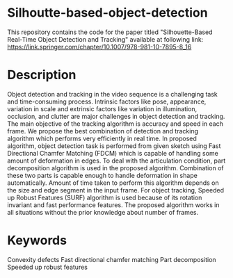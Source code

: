 # Silhoutte-based-object-detection

This repository contains the code for the paper titled "Silhouette-Based Real-Time Object Detection and Tracking" available at following link:
https://link.springer.com/chapter/10.1007/978-981-10-7895-8_16

# Description
Object detection and tracking in the video sequence is a challenging task and time-consuming process. Intrinsic factors like pose, appearance, variation in scale and extrinsic factors like variation in illumination, occlusion, and clutter are major challenges in object detection and tracking. The main objective of the tracking algorithm is accuracy and speed in each frame. We propose the best combination of detection and tracking algorithm which performs very efficiently in real time. In proposed algorithm, object detection task is performed from given sketch using Fast Directional Chamfer Matching (FDCM) which is capable of handling some amount of deformation in edges. To deal with the articulation condition, part decomposition algorithm is used in the proposed algorithm. Combination of these two parts is capable enough to handle deformation in shape automatically. Amount of time taken to perform this algorithm depends on the size and edge segment in the input frame. For object tracking, Speeded up Robust Features (SURF) algorithm is used because of its rotation invariant and fast performance features. The proposed algorithm works in all situations without the prior knowledge about number of frames.

# Keywords
Convexity defects
Fast directional chamfer matching 
Part decomposition 
Speeded up robust features 
